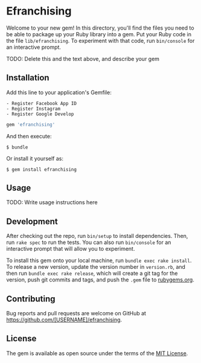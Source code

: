 # Efranchising

Welcome to your new gem! In this directory, you'll find the files you need to be able to package up your Ruby library into a gem. Put your Ruby code in the file `lib/efranchising`. To experiment with that code, run `bin/console` for an interactive prompt.

TODO: Delete this and the text above, and describe your gem

## Installation

Add this line to your application's Gemfile:

	- Register Facebook App ID
	- Register Instagram
	- Register Google Develop

```ruby
gem 'efranchising'
```

And then execute:

    $ bundle

Or install it yourself as:

    $ gem install efranchising

## Usage

TODO: Write usage instructions here

## Development

After checking out the repo, run `bin/setup` to install dependencies. Then, run `rake spec` to run the tests. You can also run `bin/console` for an interactive prompt that will allow you to experiment.

To install this gem onto your local machine, run `bundle exec rake install`. To release a new version, update the version number in `version.rb`, and then run `bundle exec rake release`, which will create a git tag for the version, push git commits and tags, and push the `.gem` file to [rubygems.org](https://rubygems.org).

## Contributing

Bug reports and pull requests are welcome on GitHub at https://github.com/[USERNAME]/efranchising.


## License

The gem is available as open source under the terms of the [MIT License](http://opensource.org/licenses/MIT).

